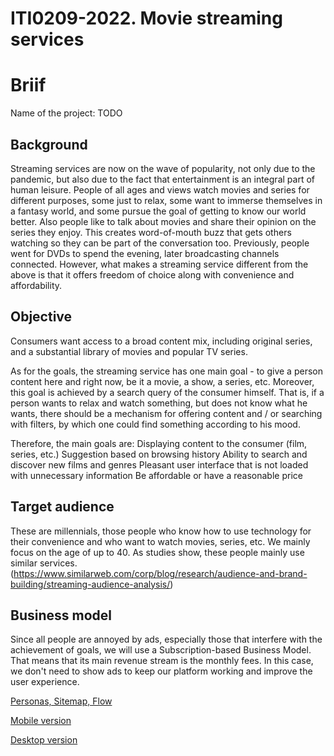 # ITI0209-2022. Movie streaming services

# Briif #

Name of the project: TODO

## Background ##
Streaming services are now on the wave of popularity, not only due to the pandemic, but also due to the fact that entertainment is an integral part of human leisure. People of all ages and views watch movies and series for different purposes, some just to relax, some want to immerse themselves in a fantasy world, and some pursue the goal of getting to know our world better. Also people like to talk about movies and share their opinion on the series they enjoy. This creates word-of-mouth buzz that gets others watching so they can be part of the conversation too.
Previously, people went for DVDs to spend the evening, later broadcasting channels connected. However, what makes a streaming service different from the above is that it offers freedom of choice along with convenience and affordability.

## Objective ##
Consumers want access to a broad content mix, including original series, and a substantial library of movies and popular TV series.

As for the goals, the streaming service has one main goal - to give a person content here and right now, be it a movie, a show, a series, etc. Moreover, this goal is achieved by a search query of the consumer himself. That is, if a person wants to relax and watch something, but does not know what he wants, there should be a mechanism for offering content and / or searching with filters, by which one could find something according to his mood.

Therefore, the main goals are:
Displaying content to the consumer (film, series, etc.)
Suggestion based on browsing history
Ability to search and discover new films and genres
Pleasant user interface that is not loaded with unnecessary information
Be affordable or have a reasonable price

## Target audience ##
These are millennials, those people who know how to use technology for their convenience and who want to watch movies, series, etc. We mainly focus on the age of up to 40. 
As studies show, these people mainly use similar services. (https://www.similarweb.com/corp/blog/research/audience-and-brand-building/streaming-audience-analysis/)

## Business model ##
Since all people are annoyed by ads, especially those that interfere with the achievement of goals, we will use a Subscription-based Business Model. That means that its main revenue stream is the monthly fees. In this case, we don't need to show ads to keep our platform working and improve the user experience.

[Personas, Sitemap, Flow](https://www.figma.com/file/jMbuR4NPbzvCWFNYJNjt9v/1.-kodut%C3%B6%C3%B6?node-id=0%3A1)

[Mobile version](https://www.figma.com/file/SzeQgL9AqbgdL8SKFJ5zmv/mobile-version?node-id=0%3A1)

[Desktop version](https://www.figma.com/file/ZHNbsLfdZyb7we6HvND9gR/desktop-version?node-id=7%3A22)
